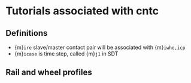 
# Tutorials associated with cntc <csection id="d_cntc">

## Definitions <csection id="defi">

 - {m}`ire` slave/master contact pair will be associated with {m}`iwhe,icp`   
 - {m}`icase` is time step, called {m}`j1` in SDT  




## Rail and wheel profiles <csection id="defi">

